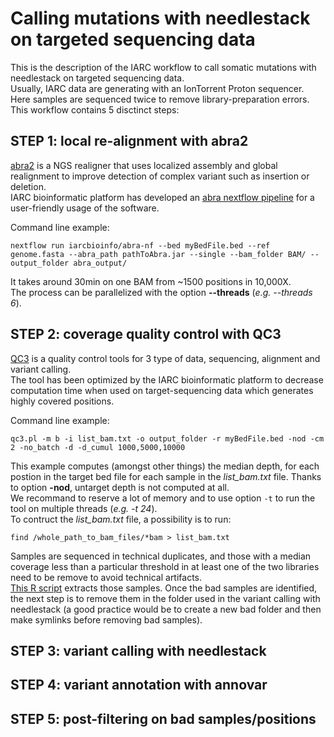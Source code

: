 # Calling mutations with needlestack on targeted sequencing data

This is the description of the IARC workflow to call somatic mutations with needlestack on targeted sequencing data.  
Usually, IARC data are generating with an IonTorrent Proton sequencer.  
Here samples are sequenced twice to remove library-preparation errors.  
This workflow contains 5 disctinct steps:

## STEP 1: local re-alignment with abra2

[abra2](https://github.com/mozack/abra2) is a NGS realigner that uses localized assembly and global realignment to improve detection of complex variant such as insertion or deletion.  
IARC bioinformatic platform has developed an [abra nextflow pipeline](https://github.com/IARCbioinfo/abra-nf) for a user-friendly usage of the software.

Command line example:

```
nextflow run iarcbioinfo/abra-nf --bed myBedFile.bed --ref genome.fasta --abra_path pathToAbra.jar --single --bam_folder BAM/ --output_folder abra_output/
```

It takes around 30min on one BAM from ~1500 positions in 10,000X.  
The process can be parallelized with the option __--threads__ (_e.g. --threads 6_).

## STEP 2: coverage quality control with QC3

[QC3](https://github.com/slzhao/QC3) is a quality control tools for 3 type of data, sequencing, alignment and variant calling.  
The tool has been optimized by the IARC bioinformatic platform to decrease computation time when used on target-sequencing data which generates highly covered positions.  

Command line example:

```
qc3.pl -m b -i list_bam.txt -o output_folder -r myBedFile.bed -nod -cm 2 -no_batch -d -d_cumul 1000,5000,10000
```

This example computes (amongst other things) the median depth, for each postion in the target bed file for each sample in the _list_bam.txt_ file. Thanks to option __-nod__, untarget depth is not computed at all.  
We recommand to reserve a lot of memory and to use option `-t` to run the tool on multiple threads (_e.g. -t 24_).  
To contruct the _list_bam.txt_ file, a possibility is to run:

```
find /whole_path_to_bam_files/*bam > list_bam.txt
```

Samples are sequenced in technical duplicates, and those with a median coverage less than a particular threshold in at least one of the two libraries need to be remove to avoid technical artifacts.  
[This R script](https://github.com/tdelhomme/target-seq/bin/QC3-analysis.r) extracts those samples.
Once the bad samples are identified, the next step is to remove them in the folder used in the variant calling with needlestack (a good practice would be to create a new bad folder and then make symlinks before removing bad samples).  


## STEP 3: variant calling with needlestack

## STEP 4: variant annotation with annovar

## STEP 5: post-filtering on bad samples/positions

